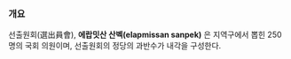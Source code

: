 ### 개요
선출원회(選出員會), **에랍밋산 산벡(elapmissan sanpek)** 은 지역구에서 뽑힌 250명의 국회 의원이며, 선출원회의 정당의 과반수가 내각을 구성한다.